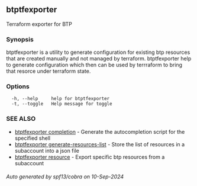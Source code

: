 ## btptfexporter

Terraform exporter for BTP

### Synopsis

btptfexporter is a utility to generate configuration for existing btp resources that are created manually and not managed by terraform. btptfexporter help to generate configuration which then can be used by terrraform to bring that resorce under terraform state.
	

### Options

```
  -h, --help     help for btptfexporter
  -t, --toggle   Help message for toggle
```

### SEE ALSO

* [btptfexporter completion](btptfexporter_completion.md)	 - Generate the autocompletion script for the specified shell
* [btptfexporter generate-resources-list](btptfexporter_generate-resources-list.md)	 - Store the list of resources in a subaccount into a json file
* [btptfexporter resource](btptfexporter_resource.md)	 - Export specific btp resources from a subaccount

###### Auto generated by spf13/cobra on 10-Sep-2024
